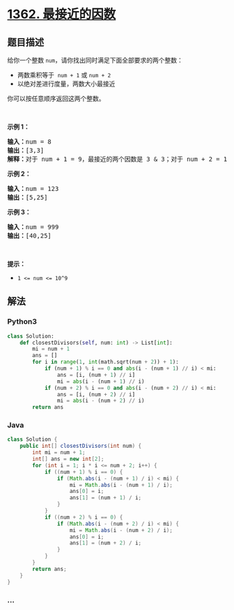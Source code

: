 # [1362. 最接近的因数](https://leetcode-cn.com/problems/closest-divisors)



## 题目描述

<!-- 这里写题目描述 -->

<p>给你一个整数&nbsp;<code>num</code>，请你找出同时满足下面全部要求的两个整数：</p>

<ul>
	<li>两数乘积等于 &nbsp;<code>num + 1</code>&nbsp;或&nbsp;<code>num + 2</code></li>
	<li>以绝对差进行度量，两数大小最接近</li>
</ul>

<p>你可以按任意顺序返回这两个整数。</p>

<p>&nbsp;</p>

<p><strong>示例 1：</strong></p>

<pre><strong>输入：</strong>num = 8
<strong>输出：</strong>[3,3]
<strong>解释：</strong>对于 num + 1 = 9，最接近的两个因数是 3 &amp; 3；对于 num + 2 = 10, 最接近的两个因数是 2 &amp; 5，因此返回 3 &amp; 3 。
</pre>

<p><strong>示例 2：</strong></p>

<pre><strong>输入：</strong>num = 123
<strong>输出：</strong>[5,25]
</pre>

<p><strong>示例 3：</strong></p>

<pre><strong>输入：</strong>num = 999
<strong>输出：</strong>[40,25]
</pre>

<p>&nbsp;</p>

<p><strong>提示：</strong></p>

<ul>
	<li><code>1 &lt;= num &lt;= 10^9</code></li>
</ul>


## 解法

<!-- 这里可写通用的实现逻辑 -->

<!-- tabs:start -->

### **Python3**

<!-- 这里可写当前语言的特殊实现逻辑 -->

```python
class Solution:
    def closestDivisors(self, num: int) -> List[int]:
        mi = num + 1
        ans = []
        for i in range(1, int(math.sqrt(num + 2)) + 1):
            if (num + 1) % i == 0 and abs(i - (num + 1) // i) < mi:
                ans = [i, (num + 1) // i]
                mi = abs(i - (num + 1) // i)
            if (num + 2) % i == 0 and abs(i - (num + 2) // i) < mi:
                ans = [i, (num + 2) // i]
                mi = abs(i - (num + 2) // i)
        return ans
```

### **Java**

<!-- 这里可写当前语言的特殊实现逻辑 -->

```java
class Solution {
    public int[] closestDivisors(int num) {
        int mi = num + 1;
        int[] ans = new int[2];
        for (int i = 1; i * i <= num + 2; i++) {
            if ((num + 1) % i == 0) {
                if (Math.abs(i - (num + 1) / i) < mi) {
                    mi = Math.abs(i - (num + 1) / i);
                    ans[0] = i;
                    ans[1] = (num + 1) / i;
                }
            }
            if ((num + 2) % i == 0) {
                if (Math.abs(i - (num + 2) / i) < mi) {
                    mi = Math.abs(i - (num + 2) / i);
                    ans[0] = i;
                    ans[1] = (num + 2) / i;
                }
            }
        }
        return ans;
    }
}
```

### **...**

```

```

<!-- tabs:end -->
